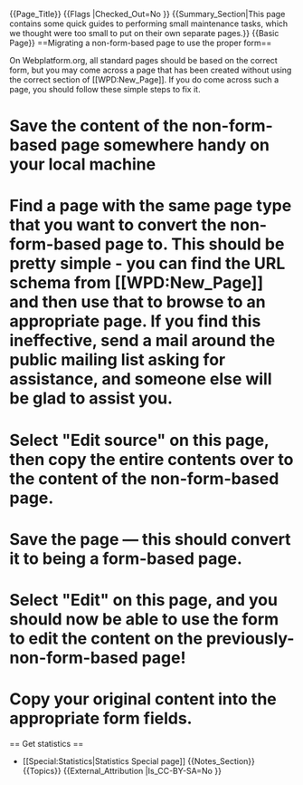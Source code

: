 {{Page_Title}}
{{Flags
|Checked_Out=No
}}
{{Summary_Section|This page contains some quick guides to performing small maintenance tasks, which we thought were too small to put on their own separate pages.}}
{{Basic Page}}
==Migrating a non-form-based page to use the proper form==

On Webplatform.org, all standard pages should be based on the correct form, but you may come across a page that has been created without using the correct section of [[WPD:New_Page]]. If you do come across such a page, you should follow these simple steps to fix it.

# Save the content of the non-form-based page somewhere handy on your local machine
# Find a page with the same page type that you want to convert the non-form-based page to. This should be pretty simple - you can find the URL schema from [[WPD:New_Page]] and then use that to browse to an appropriate page. If you find this ineffective, send a mail around the public mailing list asking for assistance, and someone else will be glad to assist you.
# Select "Edit source" on this page, then copy the entire contents over to the content of the non-form-based page.
# Save the page — this should convert it to being a form-based page.
# Select "Edit" on this page, and you should now be able to use the form to edit the content on the previously-non-form-based page!
# Copy your original content into the appropriate form fields.

== Get statistics ==

* [[Special:Statistics|Statistics Special page]]
{{Notes_Section}}
{{Topics}}
{{External_Attribution
|Is_CC-BY-SA=No
}}